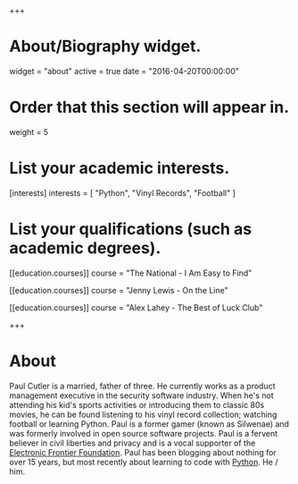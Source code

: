 +++
# About/Biography widget.
widget = "about"
active = true
date = "2016-04-20T00:00:00"

# Order that this section will appear in.
weight = 5

# List your academic interests.
[interests]
  interests = [
    "Python",
    "Vinyl Records",
    "Football"
  ]

# List your qualifications (such as academic degrees).
[[education.courses]]
  course = "The National - I Am Easy to Find"
  
[[education.courses]]
  course = "Jenny Lewis - On the Line"

[[education.courses]]
  course = "Alex Lahey - The Best of Luck Club"

+++

# About

Paul Cutler is a married, father of three.  He currently works as a product management executive in the security
software industry.  When he's not attending his kid's sports activities or introducing them to classic 80s movies,
he can be found listening to his vinyl record collection; watching football or learning Python.  Paul is a former
gamer (known as Silwenae) and was formerly involved in open source software projects.  Paul is a fervent believer
in civil liberties and privacy and is a vocal supporter of the [Electronic Frontier Foundation](https://eff.org).
Paul has been blogging about nothing for over 15 years, but most recently about learning to code with 
 [Python](https://www.python.org).  He / him.
